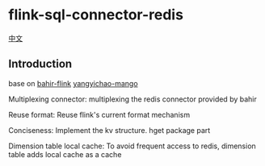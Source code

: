 # flink-sql-connector-redis

[中文](README-CN.md)

## Introduction

base on [bahir-flink](https://github.com/apache/bahir-flink) [yangyichao-mango](https://github.com/yangyichao-mango/flink-study)

Multiplexing connector: multiplexing the redis connector provided by bahir

Reuse format: Reuse flink's current format mechanism

Conciseness: Implement the kv structure. hget package part

Dimension table local cache: To avoid frequent access to redis, dimension table adds local cache as a cache